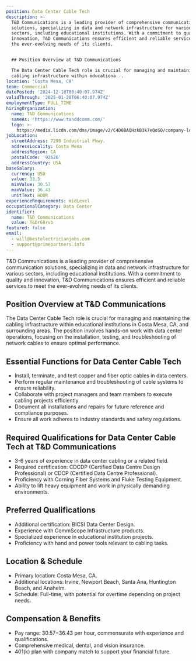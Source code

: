```yaml
---
position: Data Center Cable Tech
description: >-
  T&D Communications is a leading provider of comprehensive communication
  solutions, specializing in data and network infrastructure for various
  sectors, including educational institutions. With a commitment to quality and
  innovation, T&D Communications ensures efficient and reliable services to meet
  the ever-evolving needs of its clients.


  ## Position Overview at T&D Communications

  The Data Center Cable Tech role is crucial for managing and maintaining the
  cabling infrastructure within educationa...
location: 'Costa Mesa, CA'
team: Commercial
datePosted: '2024-12-18T06:40:07.974Z'
validThrough: '2025-01-28T06:40:07.974Z'
employmentType: FULL_TIME
hiringOrganization:
  name: T&D Communications
  sameAs: 'https://www.tanddcomm.com/'
  logo: >-
    https://media.licdn.com/dms/image/v2/C4D0BAQHzkB3k7eQoSQ/company-logo_200_200/company-logo_200_200/0/1631320385872?e=2147483647&v=beta&t=nuFy5lrwqoCuQ6_2P8hO_EwhwJlnndzcbM7ZPSfdKlM
jobLocation:
  streetAddress: 7298 Industrial Pkwy.
  addressLocality: Costa Mesa
  addressRegion: CA
  postalCode: '92626'
  addressCountry: USA
baseSalary:
  currency: USD
  value: 33.5
  minValue: 30.57
  maxValue: 36.43
  unitText: HOUR
experienceRequirements: midLevel
occupationalCategory: Data Center
identifier:
  name: T&D Communications
  value: T&Dr60rvb
featured: false
email:
  - will@bestelectricianjobs.com
  - support@primepartners.info
---
```




T&D Communications is a leading provider of comprehensive communication solutions, specializing in data and network infrastructure for various sectors, including educational institutions. With a commitment to quality and innovation, T&D Communications ensures efficient and reliable services to meet the ever-evolving needs of its clients.

## Position Overview at T&D Communications
The Data Center Cable Tech role is crucial for managing and maintaining the cabling infrastructure within educational institutions in Costa Mesa, CA, and surrounding areas. The position involves hands-on work with data center operations, focusing on the installation, testing, and troubleshooting of network cables to ensure optimal performance.

## Essential Functions for Data Center Cable Tech
- Install, terminate, and test copper and fiber optic cables in data centers.
- Perform regular maintenance and troubleshooting of cable systems to ensure reliability.
- Collaborate with project managers and team members to execute cabling projects efficiently.
- Document all installations and repairs for future reference and compliance purposes.
- Ensure all work adheres to industry standards and safety regulations.

## Required Qualifications for Data Center Cable Tech at T&D Communications
- 3-6 years of experience in data center cabling or a related field.
- Required certification: CDCDP (Certified Data Centre Design Professional) or CDCP (Certified Data Centre Professional).
- Proficiency with Corning Fiber Systems and Fluke Testing Equipment.
- Ability to lift heavy equipment and work in physically demanding environments.

## Preferred Qualifications
- Additional certification: BICSI Data Center Design.
- Experience with CommScope Infrastructure products.
- Specialized experience in educational institution projects.
- Proficiency with hand and power tools relevant to cabling tasks.

## Location & Schedule
- Primary location: Costa Mesa, CA.
- Additional locations: Irvine, Newport Beach, Santa Ana, Huntington Beach, and Anaheim.
- Schedule: Full-time, with potential for overtime depending on project needs.

## Compensation & Benefits
- Pay range: $30.57-$36.43 per hour, commensurate with experience and qualifications.
- Comprehensive medical, dental, and vision insurance.
- 401(k) plan with company match to support your financial future.
